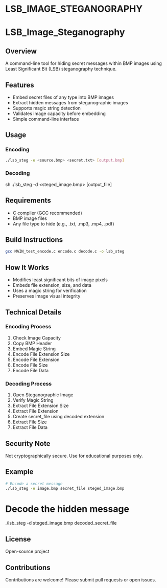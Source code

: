 # LSB_IMAGE_STEGANOGRAPHY
# LSB_Image_Steganography
## Overview
A command-line tool for hiding secret messages within BMP images using Least Significant Bit (LSB) steganography technique.
## Features
* Embed secret files of any type into BMP images
* Extract hidden messages from steganographic images
* Supports magic string detection
* Validates image capacity before embedding
* Simple command-line interface
## Usage
### Encoding
```sh
./lsb_steg -e <source.bmp> <secret.txt> [output.bmp]
```
### Decoding
sh
./lsb_steg -d <steged_image.bmp> [output_file]

## Requirements
* C compiler (GCC recommended)
* BMP image files
* Any file type to hide (e.g., .txt, .mp3, .mp4, .pdf)
## Build Instructions
```sh
gcc MAIN_test_encode.c encode.c decode.c -o lsb_steg
```
## How It Works
- Modifies least significant bits of image pixels
- Embeds file extension, size, and data
- Uses a magic string for verification
- Preserves image visual integrity
## Technical Details
### Encoding Process
1. Check Image Capacity
2. Copy BMP Header
3. Embed Magic String
4. Encode File Extension Size
5. Encode File Extension
6. Encode File Size
7. Encode File Data
### Decoding Process
1. Open Steganographic Image
2. Verify Magic String
3. Extract File Extension Size
4. Extract File Extension
5. Create secret_file using decoded extension
6. Extract File Size
7. Extract File Data
## Security Note
Not cryptographically secure. Use for educational purposes only.
## Example
```sh
# Encode a secret message
./lsb_steg -e image.bmp secret_file steged_image.bmp
```
# Decode the hidden message
./lsb_steg -d steged_image.bmp decoded_secret_file

## License
Open-source project
## Contributions
Contributions are welcome! Please submit pull requests or open issues.
